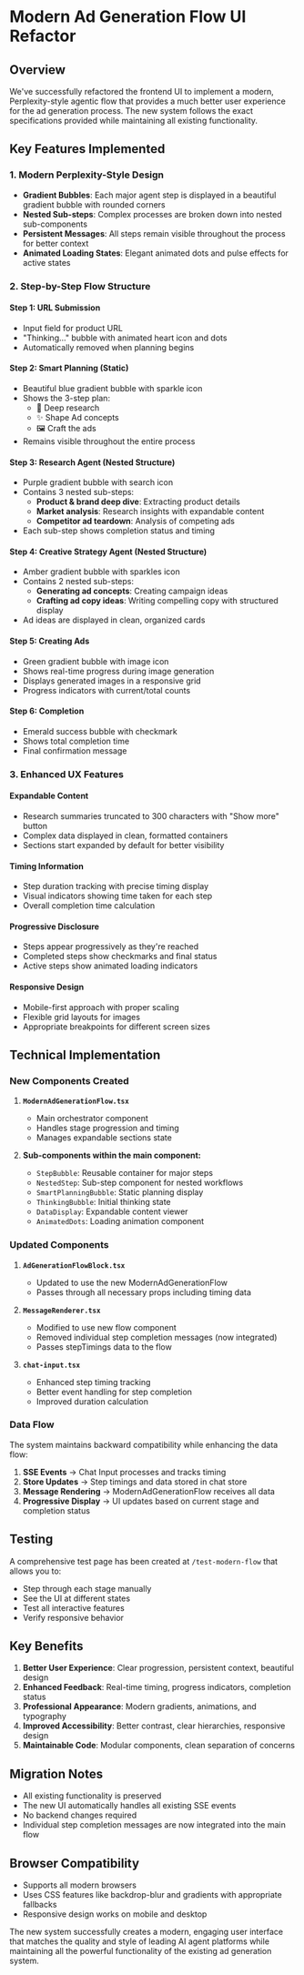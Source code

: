 # Modern Ad Generation Flow UI Refactor

## Overview

We've successfully refactored the frontend UI to implement a modern, Perplexity-style agentic flow that provides a much better user experience for the ad generation process. The new system follows the exact specifications provided while maintaining all existing functionality.

## Key Features Implemented

### 1. Modern Perplexity-Style Design
- **Gradient Bubbles**: Each major agent step is displayed in a beautiful gradient bubble with rounded corners
- **Nested Sub-steps**: Complex processes are broken down into nested sub-components
- **Persistent Messages**: All steps remain visible throughout the process for better context
- **Animated Loading States**: Elegant animated dots and pulse effects for active states

### 2. Step-by-Step Flow Structure

#### Step 1: URL Submission
- Input field for product URL
- "Thinking..." bubble with animated heart icon and dots
- Automatically removed when planning begins

#### Step 2: Smart Planning (Static)
- Beautiful blue gradient bubble with sparkle icon
- Shows the 3-step plan:
  - 🧠 Deep research
  - ✨ Shape Ad concepts  
  - 🖼️ Craft the ads
- Remains visible throughout the entire process

#### Step 3: Research Agent (Nested Structure)
- Purple gradient bubble with search icon
- Contains 3 nested sub-steps:
  - **Product & brand deep dive**: Extracting product details
  - **Market analysis**: Research insights with expandable content
  - **Competitor ad teardown**: Analysis of competing ads
- Each sub-step shows completion status and timing

#### Step 4: Creative Strategy Agent (Nested Structure)  
- Amber gradient bubble with sparkles icon
- Contains 2 nested sub-steps:
  - **Generating ad concepts**: Creating campaign ideas
  - **Crafting ad copy ideas**: Writing compelling copy with structured display
- Ad ideas are displayed in clean, organized cards

#### Step 5: Creating Ads
- Green gradient bubble with image icon
- Shows real-time progress during image generation
- Displays generated images in a responsive grid
- Progress indicators with current/total counts

#### Step 6: Completion
- Emerald success bubble with checkmark
- Shows total completion time
- Final confirmation message

### 3. Enhanced UX Features

#### Expandable Content
- Research summaries truncated to 300 characters with "Show more" button
- Complex data displayed in clean, formatted containers
- Sections start expanded by default for better visibility

#### Timing Information
- Step duration tracking with precise timing display
- Visual indicators showing time taken for each step
- Overall completion time calculation

#### Progressive Disclosure
- Steps appear progressively as they're reached
- Completed steps show checkmarks and final status
- Active steps show animated loading indicators

#### Responsive Design
- Mobile-first approach with proper scaling
- Flexible grid layouts for images
- Appropriate breakpoints for different screen sizes

## Technical Implementation

### New Components Created

1. **`ModernAdGenerationFlow.tsx`**
   - Main orchestrator component
   - Handles stage progression and timing
   - Manages expandable sections state

2. **Sub-components within the main component:**
   - `StepBubble`: Reusable container for major steps
   - `NestedStep`: Sub-step component for nested workflows
   - `SmartPlanningBubble`: Static planning display
   - `ThinkingBubble`: Initial thinking state
   - `DataDisplay`: Expandable content viewer
   - `AnimatedDots`: Loading animation component

### Updated Components

1. **`AdGenerationFlowBlock.tsx`**
   - Updated to use the new ModernAdGenerationFlow
   - Passes through all necessary props including timing data

2. **`MessageRenderer.tsx`**
   - Modified to use new flow component
   - Removed individual step completion messages (now integrated)
   - Passes stepTimings data to the flow

3. **`chat-input.tsx`**
   - Enhanced step timing tracking
   - Better event handling for step completion
   - Improved duration calculation

### Data Flow

The system maintains backward compatibility while enhancing the data flow:

1. **SSE Events** → Chat Input processes and tracks timing
2. **Store Updates** → Step timings and data stored in chat store
3. **Message Rendering** → ModernAdGenerationFlow receives all data
4. **Progressive Display** → UI updates based on current stage and completion status

## Testing

A comprehensive test page has been created at `/test-modern-flow` that allows you to:
- Step through each stage manually
- See the UI at different states
- Test all interactive features
- Verify responsive behavior

## Key Benefits

1. **Better User Experience**: Clear progression, persistent context, beautiful design
2. **Enhanced Feedback**: Real-time timing, progress indicators, completion status
3. **Professional Appearance**: Modern gradients, animations, and typography
4. **Improved Accessibility**: Better contrast, clear hierarchies, responsive design
5. **Maintainable Code**: Modular components, clean separation of concerns

## Migration Notes

- All existing functionality is preserved
- The new UI automatically handles all existing SSE events
- No backend changes required
- Individual step completion messages are now integrated into the main flow

## Browser Compatibility

- Supports all modern browsers
- Uses CSS features like backdrop-blur and gradients with appropriate fallbacks
- Responsive design works on mobile and desktop

The new system successfully creates a modern, engaging user interface that matches the quality and style of leading AI agent platforms while maintaining all the powerful functionality of the existing ad generation system. 